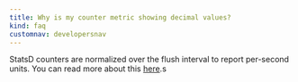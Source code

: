 ```yaml
---
title: Why is my counter metric showing decimal values?
kind: faq
customnav: developersnav
---
```


StatsD counters are normalized over the flush interval to report per-second units. You can read more about this [here](/developers/metrics/).s